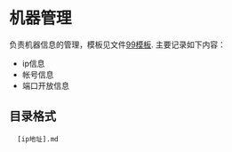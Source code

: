 # 机器管理

负责机器信息的管理，模板见文件[99模板](./99模板.md).
主要记录如下内容：

- ip信息
- 帐号信息
- 端口开放信息


## 目录格式

```
  [ip地址].md
```
